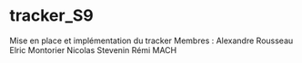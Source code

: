 # tracker_S9
Mise en place et implémentation du tracker
Membres :
Alexandre Rousseau
Elric Montorier
Nicolas Stevenin
Rémi MACH